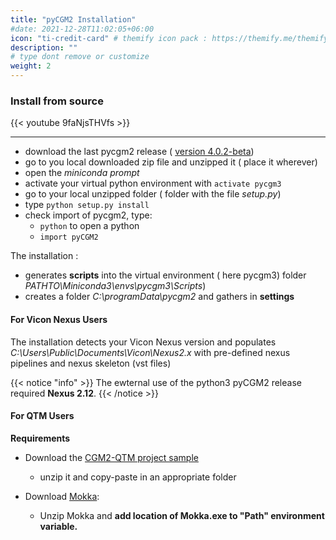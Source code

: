 ```yaml
---
title: "pyCGM2 Installation"
#date: 2021-12-28T11:02:05+06:00
icon: "ti-credit-card" # themify icon pack : https://themify.me/themify-icons
description: ""
# type dont remove or customize
weight: 2
---
```


### Install from source

{{< youtube 9faNjsTHVfs >}}

<hr>

* download the last pycgm2 release ( [version 4.0.2-beta](https://github.com/pyCGM2/pyCGM2/releases/tag/version(4.0.2)-beta))
* go to you local downloaded zip file and unzipped it ( place it wherever)
* open the *miniconda prompt*
* activate your virtual python environment with `activate pycgm3`
* go to your local unzipped folder ( folder with the file *setup.py*)
* type `python setup.py install`
* check import of pycgm2, type:
  * `python` to open a python
  * `import pyCGM2`


The installation  :

* generates **scripts** into the virtual environment ( here pycgm3) folder *PATHTO\\Miniconda3\\envs\\pycgm3\\Scripts*)
* creates a folder *C:\\programData\\pycgm2* and gathers in **settings**


#### For Vicon Nexus Users

The installation detects your Vicon Nexus version and populates *C:\\Users\\Public\\Documents\\Vicon\\Nexus2.x*
with pre-defined nexus pipelines and nexus skeleton (vst files)

{{< notice "info" >}}
The ewternal use of the python3 pyCGM2 release required **Nexus 2.12**.
{{< /notice >}}



#### For QTM Users

**Requirements**

* Download the [CGM2-QTM project sample](https://github.com/pyCGM2/qualisys_CGM2_workflow)
  - unzip it and copy-paste in an appropriate folder

* Download [Mokka](https://storage.googleapis.com/google-code-archive-downloads/v2/code.google.com/b-tk/Mokka-0.6.2_win64.zip):
  - Unzip Mokka and **add location of Mokka.exe to "Path" environment variable.**



<!-- For an external use of the pyCGM2 package, you need to point the QTM project option to your virtual environment.

Go to *Tools/project options* and amend the python line of the external programs box, as illustrated :   

![image](qtmProjectOptions.png) -->
